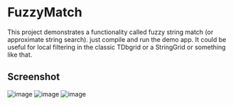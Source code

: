 # FuzzyMatch
This project demonstrates a functionality called fuzzy string match (or approximate string search).
just compile and run the demo app.
It could be useful for local filtering in the classic TDbgrid or a StringGrid or something like that.


## Screenshot
![image](https://github.com/AliDehbansiahkarbon/FuzzyMatch/assets/5601608/f445bc80-ebf9-475a-941f-89459d04fe17)
![image](https://github.com/AliDehbansiahkarbon/FuzzyMatch/assets/5601608/bce472ac-a4eb-4840-a164-b09eb07f74c0)
![image](https://github.com/AliDehbansiahkarbon/FuzzyMatch/assets/5601608/89eb80bd-a1d0-4f04-b708-d9502349e193)


